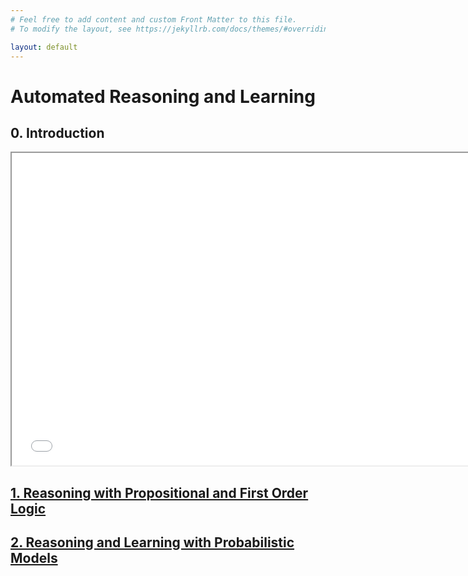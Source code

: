 ```yaml
---
# Feel free to add content and custom Front Matter to this file.
# To modify the layout, see https://jekyllrb.com/docs/themes/#overriding-theme-defaults

layout: default
---
```


# Automated Reasoning and Learning

## 0. Introduction

<iframe src="Intro-KW-based-AISystems.pdf#toolbar=0&navpanes=1&scrollbar=1" width="750" height="500"></iframe>


## [1. Reasoning with Propositional and First Order Logic](logic/)  

## [2. Reasoning and Learning with Probabilistic Models](bayes/)


